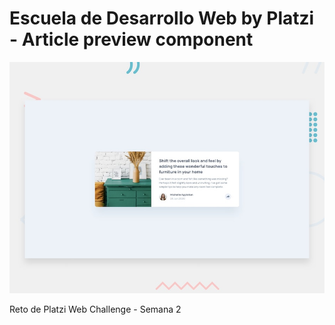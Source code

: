# Escuela de Desarrollo Web by Platzi - Article preview component

![desktop-preview.jpg](./design/desktop-preview.jpg)

Reto de Platzi Web Challenge - Semana 2